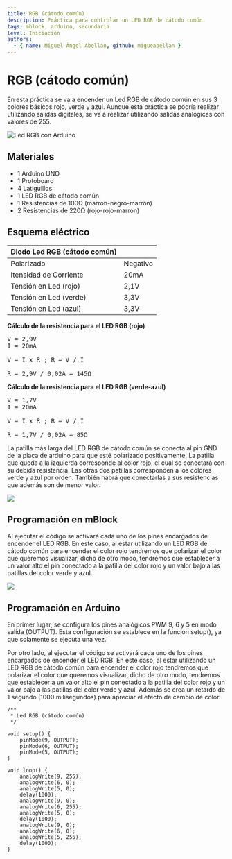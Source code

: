 ```yaml
---
title: RGB (cátodo común)
description: Práctica para controlar un LED RGB de cátodo común.
tags: mblock, arduino, secundaria
level: Iniciación
authors:
  - { name: Miguel Ángel Abellán, github: migueabellan }
---
```


# RGB (cátodo común)

En esta práctica se va a encender un Led RGB de cátodo común en sus 3 colores básicos rojo, verde y azul. Aunque esta práctica se podría realizar utilizando salidas digitales, se va a realizar utilizando salidas analógicas con valores de 255.

![Led RGB con Arduino](practica.gif)

## Materiales

- 1 Arduino UNO
- 1 Protoboard
- 4 Latiguillos
- 1 LED RGB de cátodo común
- 1 Resistencias de 100Ω (marrón-negro-marrón)
- 2 Resistencias de 220Ω (rojo-rojo-marrón)

## Esquema eléctrico


| Diodo Led RGB (cátodo común)     |          |
| -------------------------------- | -------- |
| Polarizado                       | Negativo |
| Itensidad de Corriente           | 20mA     |
| Tensión en Led (rojo)            | 2,1V     |
| Tensión en Led (verde)           | 3,3V     |
| Tensión en Led (azul)            | 3,3V     |

**Cálculo de la resistencia para el LED RGB (rojo)**

<pre>
V = 2,9V
I = 20mA

V = I x R ; R = V / I

R = 2,9V / 0,02A = 145Ω 
</pre>

**Cálculo de la resistencia para el LED RGB (verde-azul)**

<pre>
V = 1,7V
I = 20mA

V = I x R ; R = V / I

R = 1,7V / 0,02A = 85Ω 
</pre>

La patilla más larga del LED RGB de cátodo común se conecta al pin GND de la placa de arduino para que esté polarizado positivamente. La patilla que queda a la izquierda corresponde al color rojo, el cual se conectará con su debida resistencia. Las otras dos patillas corresponden a los colores verde y azul por orden. También habrá que conectarlas a sus resistencias que además son de menor valor.

![](fritzing.png)

## Programación en mBlock

Al ejecutar el código se activará cada uno de los pines encargados de encender el LED RGB. En este caso, al estar utilizando un LED RGB de cátodo común para encender el color rojo tendremos que polarizar el color que queremos visualizar, dicho de otro modo, tendremos que establecer a un valor alto el pin conectado a la patilla del color rojo y un valor bajo a las patillas del color verde y azul.

![](mblock.png)

## Programación en Arduino

En primer lugar, se configura los pines analógicos PWM 9, 6 y 5 en modo salida (OUTPUT). Esta configuración se establece en la función setup(), ya que solamente se ejecuta una vez.

Por otro lado, al ejecutar el código se activará cada uno de los pines encargados de encender el LED RGB. En este caso, al estar utilizando un LED RGB de cátodo común para encender el color rojo tendremos que polarizar el color que queremos visualizar, dicho de otro modo, tendremos que establecer a un valor alto el pin conectado a la patilla del color rojo y un valor bajo a las patillas del color verde y azul. Además se crea un retardo de 1 segundo (1000 milisegundos) para apreciar el efecto de cambio de color.

```
/**
 * Led RGB (cátodo común)
 */

void setup() {
    pinMode(9, OUTPUT);
    pinMode(6, OUTPUT);
    pinMode(5, OUTPUT);
}

void loop() {
    analogWrite(9, 255);
    analogWrite(6, 0);
    analogWrite(5, 0);
    delay(1000);
    analogWrite(9, 0);
    analogWrite(6, 255);
    analogWrite(5, 0);
    delay(1000);
    analogWrite(9, 0);
    analogWrite(6, 0);
    analogWrite(5, 255);
    delay(1000);
}
```
